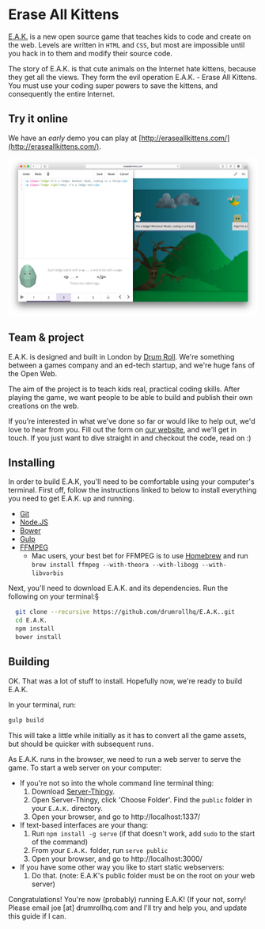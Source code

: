 # Erase All Kittens

[E.A.K.](http://eraseallkittens.com/) is a new open source game that teaches kids to code and create on the web. Levels are written in `HTML` and `CSS`, but most are impossible until you hack in to them and modify their source code.

The story of E.A.K. is that cute animals on the Internet hate kittens, because they get all the views. They form the evil operation E.A.K. - Erase All Kittens. You must use your coding super powers to save the kittens, and consequently the entire Internet.

## Try it online
We have an *early* demo you can play at [http://eraseallkittens.com/](http://eraseallkittens.com/).

![Screenshot Erase All Kittens!](screenshots-Erase-All-Kittens.png)

## Team & project
E.A.K. is designed and built in London by [Drum Roll](http://drumrollhq.com). We're something between a games company and an ed-tech startup, and we're huge fans of the Open Web.

The aim of the project is to teach kids real, practical coding skills. After playing the game, we want people to be able to build and publish their own creations on the web.

If you’re interested in what we've done so far or would like to help out, we'd love to hear from you. Fill out the form on [our website](http://eraseallkittens.com/), and we'll get in touch. If you just want to dive straight in and checkout the code, read on :)

## Installing
In order to build E.A.K, you'll need to be comfortable using your computer's terminal. First off, follow the instructions linked to below to install everything you need to get E.A.K. up and running.
* [Git](http://git-scm.com/book/en/v2/Getting-Started-Installing-Git)
* [Node.JS](http://nodejs.org/download/)
* [Bower](http://bower.io/#install-bower)
* [Gulp](https://github.com/gulpjs/gulp/blob/master/docs/getting-started.md)
* [FFMPEG](https://www.ffmpeg.org/download.html)
    - Mac users, your best bet for FFMPEG is to use [Homebrew](http://brew.sh/) and run `brew install ffmpeg --with-theora --with-libogg --with-libvorbis`

Next, you'll need to download E.A.K. and its dependencies. Run the following on your terminal:§
```sh
  git clone --recursive https://github.com/drumrollhq/E.A.K..git
  cd E.A.K.
  npm install
  bower install
```

## Building
OK. That was a lot of stuff to install. Hopefully now, we're ready to build E.A.K.

In your terminal, run:
```sh
gulp build
```

This will take a little while initially as it has to convert all the game assets, but should be quicker with subsequent runs.

As E.A.K. runs in the browser, we need to run a web server to serve the game. To start a web server on your computer:
* If you're not so into the whole command line terminal thing:
    1. Download [Server-Thingy](https://github.com/DecodedCo/server-thingy/releases).
    2. Open Server-Thingy, click 'Choose Folder'. Find the `public` folder in your `E.A.K.` directory.
    3. Open your browser, and go to http://localhost:1337/
* If text-based interfaces are your thang:
    1. Run `npm install -g serve` (if that doesn't work, add `sudo` to the start of the command)
    2. From your `E.A.K.` folder, run `serve public`
    3. Open your browser, and go to http://localhost:3000/
* If you have some other way you like to start static webservers:
    1. Do that. (note: E.A.K's public folder must be on the root on your web server)

Congratulations! You're now (probably) running E.A.K! (If your not, sorry! Please email joe [at] drumrollhq.com and I'll try and help you, and update this guide if I can.

